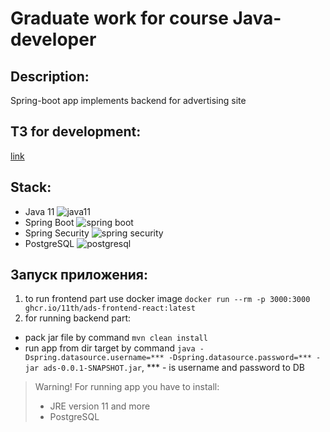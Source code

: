 # Graduate work for course Java-developer

## Description:
Spring-boot app implements backend for advertising site

## ТЗ for development:
[link](https://github.com/11th/graduate-work/wiki/%D0%A2%D0%97-%D0%BD%D0%B0-%D1%80%D0%B0%D0%B7%D1%80%D0%B0%D0%B1%D0%BE%D1%82%D0%BA%D1%83)

## Stack:
- Java 11 ![java11](https://img.shields.io/badge/java-11-red)
- Spring Boot ![spring boot](https://img.shields.io/badge/spring-boot-green)
- Spring Security ![spring security](https://img.shields.io/badge/spring_security-green)
- PostgreSQL ![postgresql](https://img.shields.io/badge/postgresql-blue)

## Запуск приложения:
1. to run frontend part use docker image `docker run --rm -p 3000:3000 ghcr.io/11th/ads-frontend-react:latest`
2. for running backend part:
- pack jar file by command `mvn clean install`
- run app from dir target by command `java -Dspring.datasource.username=*** -Dspring.datasource.password=*** -jar ads-0.0.1-SNAPSHOT.jar`,  *** - is username and password to DB

> Warning! For running app you have to install:
> -  JRE version 11 and more
> -  PostgreSQL
